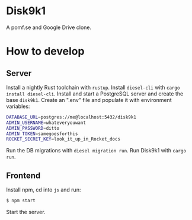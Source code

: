 # Disk9k1

A pomf.se and Google Drive clone.

# How to develop
## Server
Install a nightly Rust toolchain with `rustup`. Install `diesel-cli` with `cargo install diesel-cli`.
Install and start a PostgreSQL server and create the base `disk9k1`.
Create an ".env" file and populate it with environment variables:
```bash
DATABASE_URL=postgres://me@localhost:5432/disk9k1
ADMIN_USERNAME=whateveryouwant
ADMIN_PASSWORD=ditto
ADMIN_TOKEN=samegoesforthis
ROCKET_SECRET_KEY=look_it_up_in_Rocket_docs
```
Run the DB migrations with `diesel migration run`.
Run Disk9k1 with `cargo run`.
## Frontend
Install npm, cd into `js` and run:
```bash
$ npm start
```
Start the server.